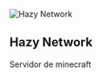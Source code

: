![Hazy Network](https://i.imgur.com/QpOmz9i.png)

<h2>Hazy Network</h2>
<p>Servidor de minecraft</p>
